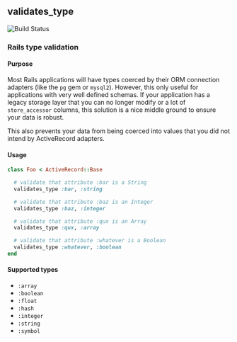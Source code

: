 ## validates_type

![Build Status](https://travis-ci.org/yez/validates_type.svg?branch=master)

### Rails type validation

#### Purpose

Most Rails applications will have types coerced by their ORM connection adapters (like the `pg` gem or `mysql2`). However, this only useful for applications with very well defined schemas. If your application has a legacy storage layer that you can no longer modify or a lot of `store_accessor` columns, this solution is a nice middle ground to ensure your data is robust.

This also prevents your data from being coerced into values that you did not intend by ActiveRecord adapters.

#### Usage

```ruby
class Foo < ActiveRecord::Base

  # validate that attribute :bar is a String
  validates_type :bar, :string

  # validate that attribute :baz is an Integer
  validates_type :baz, :integer

  # validate that attribute :qux is an Array
  validates_type :qux, :array

  # validate that attribute :whatever is a Boolean
  validates_type :whatever, :boolean
end
```

#### Supported types

- `:array`
- `:boolean`
- `:float`
- `:hash`
- `:integer`
- `:string`
- `:symbol`
